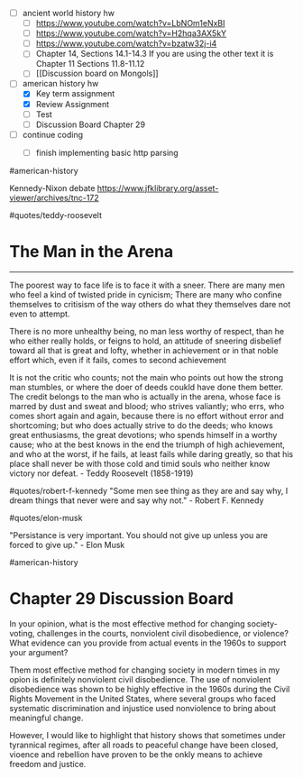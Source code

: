 - [ ] ancient world history hw
	- [ ] https://www.youtube.com/watch?v=LbNOm1eNxBI
	- [ ] https://www.youtube.com/watch?v=H2hqa3AX5kY
	- [ ] https://www.youtube.com/watch?v=bzatw32j-i4
	- [ ] Chapter 14, Sections 14.1-14.3 If you are using the other text it is Chapter 11 Sections 11.8-11.12
	- [ ] [[Discussion board on Mongols]]
- [ ] american history hw
	- [x] Key term assignment
	- [x] Review Assignment
	- [ ] Test
	- [ ] Discussion Board Chapter 29
- [ ] continue coding
	- [ ] finish implementing basic http parsing


#american-history 

Kennedy-Nixon debate
https://www.jfklibrary.org/asset-viewer/archives/tnc-172


#quotes/teddy-roosevelt

# The Man in the Arena
---

The poorest way to face life is to face it with a sneer. There are many men who feel a kind of twisted pride in cynicism; There are many who confine themselves to critisism of the way others do what they themselves dare not even to attempt.

There is no more unhealthy being, no man less worthy of respect, than he who either really holds, or feigns to hold, an attitude of sneering disbelief toward all that is great and lofty, whether in achievement or in that noble effort which, even if it fails, comes to second achievement

It is not the critic who counts; not the main who points out how the strong man stumbles, or where the doer of deeds coukld have done them better. The credit belongs to the man who is actually in the arena, whose face is marred by dust and sweat and blood; who strives valiantly; who errs, who comes short again and again, because there is no effort without error and shortcoming; but who does actually strive to do the deeds; who knows great enthusiasms, the great devotions; who spends himself in a worthy cause; who at the best knows in the end the triumph of high achievement, and who at the worst, if he fails, at least fails while daring greatly, so that his place shall never be with those cold and timid souls who neither know victory nor defeat. 
	- Teddy Roosevelt (1858-1919)


#quotes/robert-f-kennedy
"Some men see thing as they are and say why, I dream things that never were and say why not."
	- Robert F. Kennedy


#quotes/elon-musk

"Persistance is very important. You should not give up unless you are forced to give up."
	- Elon Musk


#american-history
# Chapter 29 Discussion Board

In your opinion, what is the most effective method for changing society-voting, challenges in the courts, nonviolent civil disobedience, or violence? What evidence can you provide from actual events in the 1960s to support your argument?

Them most effective method for changing society in modern times in my opion is definitely nonviolent civil disobedience. The use of nonviolent disobedience was shown to be  highly effective in the 1960s during the Civil Rights Movement in the United States, where several groups who faced systematic discrimination and injustice used nonviolence to bring about meaningful change.

However, I would like to highlight that history shows that sometimes under tyrannical regimes, after all roads to peaceful change have been closed, vioence and rebellion have proven to be the onkly means to achieve freedom and justice. 

